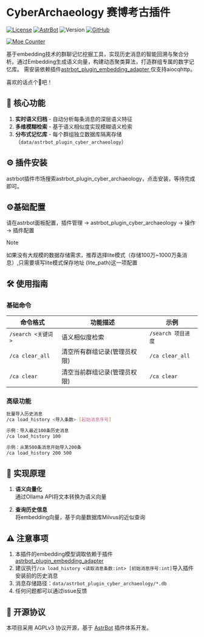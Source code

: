 
# CyberArchaeology 赛博考古插件

[![License](https://img.shields.io/badge/License-AGPL%20v3-orange.svg)](https://opensource.org/licenses/AGPL-3.0) [![AstrBot](https://img.shields.io/badge/AstrBot-3.5%2B-blue.svg)](https://github.com/Soulter/AstrBot) ![Version](https://img.shields.io/badge/Version-4.0-success) [![GitHub](https://img.shields.io/badge/author-AnYan-blue)](https://github.com/TheAnyan)

[![Moe Counter](https://count.getloli.com/@cyberArchaeology?name=cyberArchaeology&theme=nixietube-1&padding=7&offset=0&align=top&scale=1&pixelated=1&darkmode=auto)](https://github.com/TheAnyan/astrbot_plugin_cyber_archaeology)


基于embedding技术的群聊记忆挖掘工具，实现历史消息的智能回溯与聚合分析。通过Embedding生成语义向量，构建动态聚类算法，打造群组专属的数字记忆库。
需安装依赖插件[astrbot_plugin_embedding_adapter
](https://github.com/TheAnyan/astrbot_plugin_embedding_adapter)
仅支持aiocqhttp。

喜欢的话点个🌟吧！

## 🌟 核心功能

1. **实时语义归档** - 自动分析每条消息的深层语义特征
2. **多维模糊检索** - 基于语义相似度实现模糊语义检索
3. **分布式记忆库** - 每个群组独立数据库隔离存储（`data/astrbot_plugin_cyber_archaeology`）

## ⚙️ 插件安装
astrbot插件市场搜索astrbot_plugin_cyber_archaeology，点击安装，等待完成即可。

## ⚙️基础配置

请在astrbot面板配置，插件管理 -> astrbot_plugin_cyber_archaeology -> 操作 -> 插件配置

> [!NOTE]
> 
> 如果没有大规模的数据存储需求，推荐选择lite模式（存储100万~1000万条消息）,只需要填写lite模式保存地址 (lite_path)这一项配置



## 🛠️ 使用指南
### 基础命令
| 命令格式                      | 功能描述                     | 示例                     |
|----------------------------|--------------------------|------------------------|
| `/search <关键词>`          | 语义相似度检索               | `/search 项目进度`       |
| `/ca clear_all`            | 清空所有群组记录(管理员权限)   | `/ca clear_all`         |
| `/ca clear`                | 清空当前群组记录(管理员权限)   | `/ca clear`             |

### 高级功能
```bash
批量导入历史消息
/ca load_history <导入条数> [起始消息序号]

示例：导入最近100条历史消息
/ca load_history 100

示例：从第500条消息开始导入200条
/ca load_history 200 500
```

## 🧠 实现原理
1. **语义向量化**  
   通过Ollama API将文本转换为语义向量

2. **查询历史信息**  
   将embedding向量，基于向量数据库Milvus的近似查询



## ⚠️ 注意事项
1. 本插件的embedding模型调取依赖于插件[astrbot_plugin_embedding_adapter](https://github.com/TheAnyan/astrbot_plugin_embedding_adapter)
2. 建议执行`/ca load_history <读取消息条数:int> [初始消息序号:int]`导入插件安装前的历史消息
3. 消息存储路径：`data/astrbot_plugin_cyber_archaeology/*.db`
4. 任何问题都可以通过issue反馈


## 📜 开源协议
本项目采用 AGPLv3 协议开源，基于 [AstrBot](https://github.com/AstrBotDevs/AstrBot) 插件体系开发。

